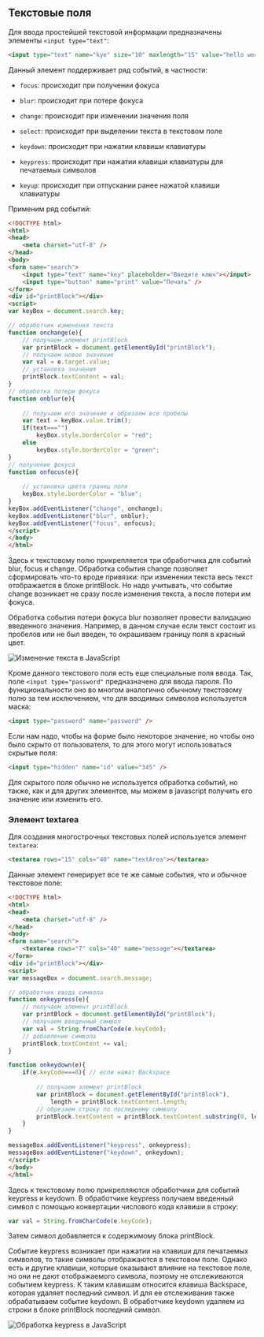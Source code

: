 ## Текстовые поля

Для ввода простейшей текстовой информации предназначены элементы `<input type="text"`:

```html
<input type="text" name="kye" size="10" maxlength="15" value="hello world" />
```

Данный элемент поддерживает ряд событий, в частности:

- `focus`: происходит при получении фокуса

- `blur`: происходит при потере фокуса

- `change`: происходит при изменении значения поля

- `select`: происходит при выделении текста в текстовом поле

- `keydown`: происходит при нажатии клавиши клавиатуры

- `keypress`: происходит при нажатии клавиши клавиатуры для печатаемых символов

- `keyup`: происходит при отпускании ранее нажатой клавиши клавиатуры

Применим ряд событий:

```html
<!DOCTYPE html>
<html>
<head>
    <meta charset="utf-8" />
</head>
<body>
<form name="search">
    <input type="text" name="key" placeholder="Введите ключ"></input>
    <input type="button" name="print" value="Печать" />
</form>
<div id="printBlock"></div>
<script>
var keyBox = document.search.key;

// обработчик изменения текста
function onchange(e){
    // получаем элемент printBlock
    var printBlock = document.getElementById("printBlock");
    // получаем новое значение
    var val = e.target.value;
    // установка значения
    printBlock.textContent = val;
}
// обработка потери фокуса
function onblur(e){
    
    // получаем его значение и обрезаем все пробелы
    var text = keyBox.value.trim();
    if(text==="")
        keyBox.style.borderColor = "red";
    else
        keyBox.style.borderColor = "green";
}
// получение фокуса
function onfocus(e){
    
    // установка цвета границ поля
    keyBox.style.borderColor = "blue";
}
keyBox.addEventListener("change", onchange);
keyBox.addEventListener("blur", onblur);
keyBox.addEventListener("focus", onfocus);
</script>
</body>
</html>
```

Здесь к текстовому полю прикрепляется три обработчика для событий blur, focus и change. Обработка события change позволяет 
сформировать что-то вроде привязки: при изменении текста весь текст отображается в блоке printBlock. Но надо учитывать, что событие change 
возникает не сразу после изменения текста, а после потери им фокуса.

Обработка события потери фокуса blur позволяет провести валидацию введенного значения. Например, в данном случае если текст состоит из пробелов или 
не был введен, то окрашиваем границу поля в красный цвет.

![Изменение текста в JavaScript](https://metanit.com/web/javascript/pics/textchange.png)

Кроме данного текстового поля есть еще специальные поля ввода. Так, поле `<input type="password"` предназначено для ввода пароля. 
По функциональности оно во многом аналогично обычному текстовому полю за тем исключением, что для вводимых символов используется маска:

```html
<input type="password" name="password" />
```

Если нам надо, чтобы на форме было некоторое значение, но чтобы оно было скрыто от пользователя, то для этого могут использоваться скрытые поля:

```html
<input type="hidden" name="id" value="345" />
```

Для скрытого поля обычно не используется обработка событий, но также, как и для других элементов, мы можем в javascript получить его значение или изменить его.

### Элемент textarea

Для создания многострочных текстовых полей используется элемент `textarea`:

```html
<textarea rows="15" cols="40" name="textArea"></textarea>
```

Данные элемент генерирует все те же самые события, что и обычное текстовое поле:

```html
<!DOCTYPE html>
<html>
<head>
    <meta charset="utf-8" />
</head>
<body>
<form name="search">
    <textarea rows="7" cols="40" name="message"></textarea>
</form>
<div id="printBlock"></div>
<script>
var messageBox = document.search.message;

// обработчик ввода символа
function onkeypress(e){
    // получаем элемент printBlock
    var printBlock = document.getElementById("printBlock");
    // получаем введенный символ
    var val = String.fromCharCode(e.keyCode);
    // добавление символа
    printBlock.textContent += val;
}

function onkeydown(e){
    if(e.keyCode===8){ // если нажат Backspace
    
        // получаем элемент printBlock
        var printBlock = document.getElementById("printBlock"), 
            length = printBlock.textContent.length;
        // обрезаем строку по последнему символу
        printBlock.textContent = printBlock.textContent.substring(0, length-1);
    }
}

messageBox.addEventListener("keypress", onkeypress);
messageBox.addEventListener("keydown", onkeydown);
</script>
</body>
</html>
```

Здесь к текстовому полю прикрепляются обработчики для событий keypress и keydown. В обработчике keypress получаем введенный символ с помощью конвертации 
числового кода клавиши в строку:

```js
var val = String.fromCharCode(e.keyCode);
```

Затем символ добавляется к содержимому блока printBlock.

Событие keypress возникает при нажатии на клавиши для печатаемых символов, то такие символы отображаются в текстовом поле. Однако есть и другие 
клавиши, которые оказывают влияние на текстовое поле, но они не дают отображаемого символа, поэтому не отслеживаются событием keypress. К таким клавишам относится клавиша 
Backspace, которая удаляет последний символ. И для ее отслеживания также обрабатываем событие keydown. В обработчике keydown удаляем из строки в блоке printBlock последний символ.

![Обработка keypress в JavaScript](https://metanit.com/web/javascript/pics/keypress.png)

